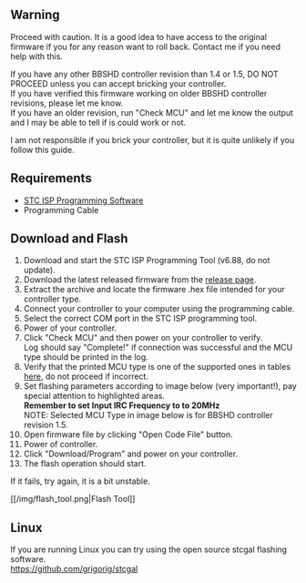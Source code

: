 ## Warning
Proceed with caution. It is a good idea to have access to the original firmware if you for any reason want to roll back.
Contact me if you need help with this.

If you have any other BBSHD controller revision than 1.4 or 1.5, DO NOT PROCEED unless you can accept bricking your controller.  
If you have verified this firmware working on older BBSHD controller revisions, please let me know.  
If you have an older revision, run "Check MCU" and let me know the output and I may be able to tell if is could work or not.

I am not responsible if you brick your controller, but it is quite unlikely if you follow this guide.

## Requirements

* [STC ISP Programming Software](http://www.stcmicro.com/rjxz.html)
* Programming Cable

## Download and Flash
1. Download and start the STC ISP Programming Tool (v6.88, do not update). 
2. Download the latest released firmware from the [release page](https://github.com/danielnilsson9/bbshd-fw/releases).
3. Extract the archive and locate the firmware .hex file intended for your controller type.
4. Connect your controller to your computer using the programming cable.
5. Select the correct COM port in the STC ISP programming tool.
6. Power of your controller. 
7. Click "Check MCU" and then power on your controller to verify.  
Log should say "Complete!" if connection was successful and the MCU type should be printed in the log.
8. Verify that the printed MCU type is one of the supported ones in tables [here](https://github.com/danielnilsson9/bbs-fw/blob/master/README.md), do not proceed if incorrect.
9. Set flashing parameters according to image below (very important!), pay special attention to highlighted areas.  
**Remember to set Input IRC Frequency to to 20MHz**  
NOTE: Selected MCU Type in image below is for BBSHD controller revision 1.5.
10. Open firmware file by clicking "Open Code File" button.
11. Power of controller.
12. Click "Download/Program" and power on your controller.
13. The flash operation should start.


If it fails, try again, it is a bit unstable.

[[/img/flash_tool.png|Flash Tool]]

## Linux
If you are running Linux you can try using the open source stcgal flashing software.  
https://github.com/grigorig/stcgal



